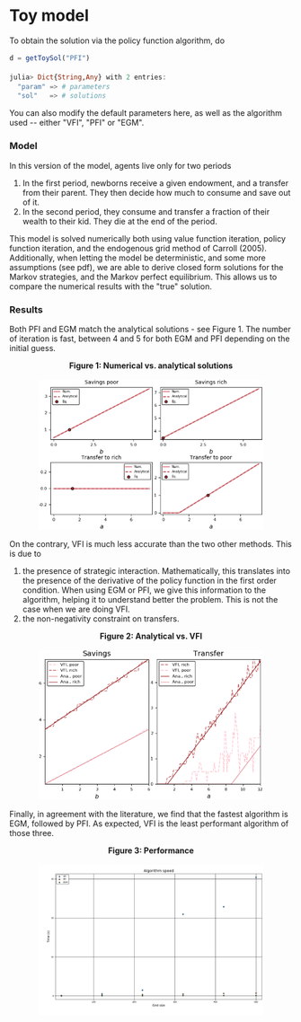 # Toy model

To obtain the solution via the policy function algorithm, do

```julia
d = getToySol("PFI")

julia> Dict{String,Any} with 2 entries:
  "param" => # parameters
  "sol"   => # solutions
```

You can also modify the default parameters here, as well as the algorithm used -- either "VFI", "PFI" or "EGM".

### Model

In this version of the model, agents live only for two periods

  1. In the first period, newborns receive a given endowment, and a transfer from their parent.
  They then decide how much to consume and save out of it.
  2. In the second period, they consume and transfer a fraction of their wealth to their kid. They die at
  the end of the period.

This model is solved numerically both using value function iteration, policy function iteration, and the endogenous grid method of Carroll (2005). Additionally, when letting the model be deterministic, and some more assumptions (see pdf), we are able to derive closed form solutions for the Markov strategies, and the Markov perfect equilibrium. This allows us to compare the numerical results with the "true" solution.

### Results

Both PFI and EGM match the analytical solutions - see Figure 1. The number of iteration is fast, between 4 and 5 for both EGM and PFI depending on the initial guess.

<p align="center">
  <b>Figure 1: Numerical vs. analytical solutions</b>
  <br><br>
  <img src="https://github.com/HugoLhuillier/MacroTransfer/blob/master/output/figures/ToyModel/num_vs_analytical.png" alt="Numerical vs. analytical" style="width: 400px;"/>
</p>

On the contrary, VFI is much less accurate than the two other methods. This is due to

1. the presence of strategic interaction. Mathematically, this translates into the presence of the derivative of the policy function in the first order condition. When using EGM or PFI, we give this information to the algorithm, helping it to understand better the problem.  This is not the case when we are doing VFI.
1. the non-negativity constraint on transfers.

<p align="center">
  <b> Figure 2: Analytical vs. VFI </b>
  <br><br>
  <img src="https://github.com/HugoLhuillier/MacroTransfer/blob/master/output/figures/ToyModel/ana_vs_vfi.png" alt="Numerical vs. analytical" style="width: 400px;"/>
</p>

Finally, in agreement with the literature, we find that the fastest algorithm is EGM, followed by PFI. As expected, VFI is the least performant algorithm of those three.

<p align="center">
  <b>Figure 3: Performance</b>
  <br><br>
  <img src="https://github.com/HugoLhuillier/MacroTransfer/blob/master/output/figures/ToyModel/algo_perf.png" alt="Algo performance" style="width: 400px;"/>
</p>
